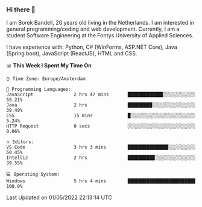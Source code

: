### Hi there 👋

I am Borek Bandell, 20 years old living in the Netherlands. I am interested in general programming/coding and web development. Currently, I am a student Software Engineering at the Fontys University of Applied Sciences.

I have experience with: Python, C# (WinForms, ASP.NET Core), Java (Spring boot), JavaScript (ReactJS), HTML and CSS.

<!--START_SECTION:waka-->
📊 **This Week I Spent My Time On** 

```text
⌚︎ Time Zone: Europe/Amsterdam

💬 Programming Languages: 
JavaScript               2 hrs 47 mins       █████████████░░░░░░░░░░░░   55.21% 
Java                     2 hrs               █████████░░░░░░░░░░░░░░░░   39.49% 
CSS                      15 mins             █░░░░░░░░░░░░░░░░░░░░░░░░   5.24% 
HTTP Request             0 secs              ░░░░░░░░░░░░░░░░░░░░░░░░░   0.06%

🔥 Editors: 
VS Code                  3 hrs 3 mins        ███████████████░░░░░░░░░░   60.45% 
IntelliJ                 2 hrs               ██████████░░░░░░░░░░░░░░░   39.55%

💻 Operating System: 
Windows                  5 hrs 4 mins        █████████████████████████   100.0%

```


 Last Updated on 01/05/2022 22:13:14 UTC
<!--END_SECTION:waka-->

<!--**tcBorek2002/tcBorek2002** is a ✨ _special_ ✨ repository because its `README.md` (this file) appears on your GitHub profile.

Here are some ideas to get you started:

- 🔭 I’m currently working on ...
- 🌱 I’m currently learning ...
- 👯 I’m looking to collaborate on ...
- 🤔 I’m looking for help with ...
- 💬 Ask me about ...
- 📫 How to reach me: ...
- 😄 Pronouns: ...
- ⚡ Fun fact: ...
-->
